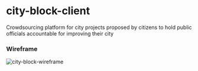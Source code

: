 # city-block-client
Crowdsourcing platform for city projects proposed by citizens to hold public officials accountable for improving their city

### Wireframe
![city-block-wireframe](https://wireframe.cc/LPTjgU)
